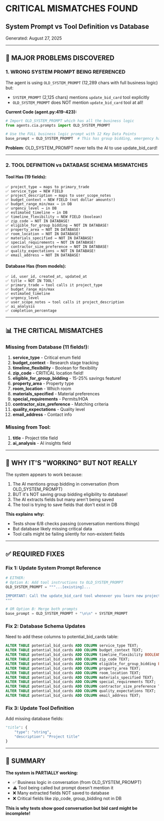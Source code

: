 # CRITICAL MISMATCHES FOUND
## System Prompt vs Tool Definition vs Database

Generated: August 27, 2025

---

## 🚨 MAJOR PROBLEMS DISCOVERED

### 1. **WRONG SYSTEM PROMPT BEING REFERENCED**

The agent is using `OLD_SYSTEM_PROMPT` (12,289 chars with full business logic) but:
- `SYSTEM_PROMPT` (2,125 chars) mentions `update_bid_card` tool explicitly
- `OLD_SYSTEM_PROMPT` does NOT mention `update_bid_card` tool at all!

**Current Code (agent.py:419-423):**
```python
# Import OLD_SYSTEM_PROMPT which has all the business logic
from agents.cia.prompts import OLD_SYSTEM_PROMPT

# Use the FULL business logic prompt with 12 Key Data Points
base_prompt = OLD_SYSTEM_PROMPT  # This has group bidding, emergency handling, etc.
```

**Problem**: OLD_SYSTEM_PROMPT never tells the AI to use update_bid_card!

---

### 2. **TOOL DEFINITION vs DATABASE SCHEMA MISMATCHES**

#### Tool Has (19 fields):
```
✅ project_type → maps to primary_trade
✅ service_type → NEW FIELD
✅ project_description → maps to user_scope_notes  
✅ budget_context → NEW FIELD (not dollar amounts!)
✅ budget_range_min/max → in DB
✅ urgency_level → in DB
✅ estimated_timeline → in DB
✅ timeline_flexibility → NEW FIELD (boolean)
✅ zip_code → NOT IN DATABASE!
✅ eligible_for_group_bidding → NOT IN DATABASE!
✅ property_area → NOT IN DATABASE!
✅ room_location → NOT IN DATABASE!
✅ materials_specified → NOT IN DATABASE!
✅ special_requirements → NOT IN DATABASE!
✅ contractor_size_preference → NOT IN DATABASE!
✅ quality_expectations → NOT IN DATABASE!
✅ email_address → NOT IN DATABASE!
```

#### Database Has (from models):
```
✅ id, user_id, created_at, updated_at
✅ title → NOT IN TOOL!
✅ primary_trade → tool calls it project_type
✅ budget_range_min/max
✅ estimated_timeline
✅ urgency_level  
✅ user_scope_notes → tool calls it project_description
✅ ai_analysis
✅ completion_percentage
```

---

## 📊 THE CRITICAL MISMATCHES

### Missing from Database (11 fields!):
1. **service_type** - Critical enum field
2. **budget_context** - Research stage tracking
3. **timeline_flexibility** - Boolean for flexibility
4. **zip_code** - CRITICAL location field!
5. **eligible_for_group_bidding** - 15-25% savings feature!
6. **property_area** - Property type
7. **room_location** - Which room
8. **materials_specified** - Material preferences
9. **special_requirements** - Permits/HOA
10. **contractor_size_preference** - Matching criteria
11. **quality_expectations** - Quality level
12. **email_address** - Contact info

### Missing from Tool:
1. **title** - Project title field
2. **ai_analysis** - AI insights field

---

## 🔴 WHY IT'S "WORKING" BUT NOT REALLY

The system appears to work because:
1. The AI mentions group bidding in conversation (from OLD_SYSTEM_PROMPT)
2. BUT it's NOT saving group bidding eligibility to database!
3. The AI extracts fields but many aren't being saved
4. The tool is trying to save fields that don't exist in DB

**This explains why:**
- Tests show 6/8 checks passing (conversation mentions things)
- But database likely missing critical data
- Tool calls might be failing silently for non-existent fields

---

## ✅ REQUIRED FIXES

### Fix 1: Update System Prompt Reference
```python
# EITHER:
# Option A: Add tool instructions to OLD_SYSTEM_PROMPT
OLD_SYSTEM_PROMPT = """...[existing]...

IMPORTANT: Call the update_bid_card tool whenever you learn new project details!
"""

# OR Option B: Merge both prompts
base_prompt = OLD_SYSTEM_PROMPT + "\n\n" + SYSTEM_PROMPT
```

### Fix 2: Database Schema Updates
Need to add these columns to potential_bid_cards table:
```sql
ALTER TABLE potential_bid_cards ADD COLUMN service_type TEXT;
ALTER TABLE potential_bid_cards ADD COLUMN budget_context TEXT;
ALTER TABLE potential_bid_cards ADD COLUMN timeline_flexibility BOOLEAN;
ALTER TABLE potential_bid_cards ADD COLUMN zip_code TEXT;
ALTER TABLE potential_bid_cards ADD COLUMN eligible_for_group_bidding BOOLEAN;
ALTER TABLE potential_bid_cards ADD COLUMN property_area TEXT;
ALTER TABLE potential_bid_cards ADD COLUMN room_location TEXT;
ALTER TABLE potential_bid_cards ADD COLUMN materials_specified TEXT;
ALTER TABLE potential_bid_cards ADD COLUMN special_requirements TEXT;
ALTER TABLE potential_bid_cards ADD COLUMN contractor_size_preference TEXT;
ALTER TABLE potential_bid_cards ADD COLUMN quality_expectations TEXT;
ALTER TABLE potential_bid_cards ADD COLUMN email_address TEXT;
```

### Fix 3: Update Tool Definition
Add missing database fields:
```python
"title": {
    "type": "string",
    "description": "Project title"
}
```

---

## 🎯 SUMMARY

**The system is PARTIALLY working:**
- ✅ Business logic in conversation (from OLD_SYSTEM_PROMPT)
- ⚠️ Tool being called but prompt doesn't mention it
- ❌ Many extracted fields NOT saved to database
- ❌ Critical fields like zip_code, group_bidding not in DB

**This is why tests show good conversation but bid card might be incomplete!**